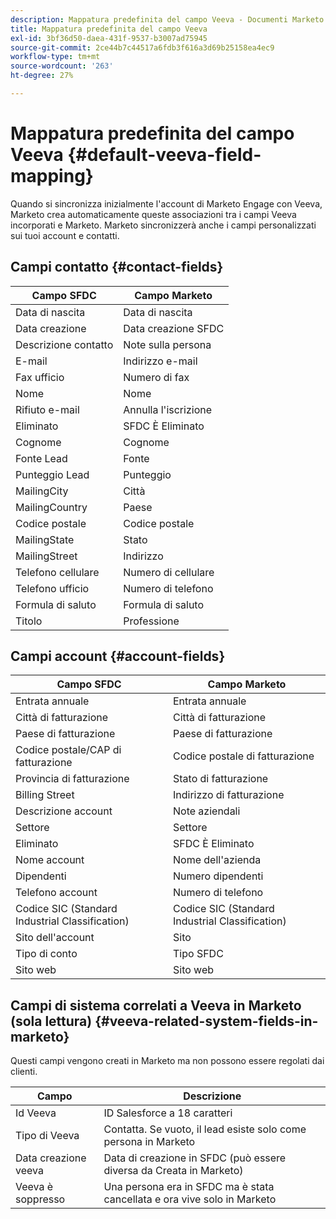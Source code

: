 ```yaml
---
description: Mappatura predefinita del campo Veeva - Documenti Marketo - Documentazione del prodotto
title: Mappatura predefinita del campo Veeva
exl-id: 3bf36d50-daea-431f-9537-b3007ad75945
source-git-commit: 2ce44b7c44517a6fdb3f616a3d69b25158ea4ec9
workflow-type: tm+mt
source-wordcount: '263'
ht-degree: 27%

---
```


# Mappatura predefinita del campo Veeva {#default-veeva-field-mapping}

Quando si sincronizza inizialmente l&#39;account di Marketo Engage con Veeva, Marketo crea automaticamente queste associazioni tra i campi Veeva incorporati e Marketo. Marketo sincronizzerà anche i campi personalizzati sui tuoi account e contatti.

## Campi contatto {#contact-fields}

<table>
  <colgroup>
    <col/>
    <col/>
  </colgroup>
  <thead>
    <tr>
      <th>Campo SFDC</th>
      <th>Campo Marketo</th>
    </tr>
  </thead>
  <tbody>
    <tr>
      <td>Data di nascita</td>
      <td>Data di nascita</td>
    </tr>
    <tr>
      <td>Data creazione</td>
      <td>Data creazione SFDC</td>
    </tr>
    <tr>
      <td>Descrizione contatto</td>
      <td>Note sulla persona</td>
    </tr>
    <tr>
      <td>E-mail</td>
      <td>Indirizzo e-mail</td>
    </tr>
    <tr>
      <td>Fax ufficio</td>
      <td>Numero di fax</td>
    </tr>
    <tr>
      <td>Nome</td>
      <td>Nome</td>
    </tr>
    <tr>
      <td>Rifiuto e-mail</td>
      <td>Annulla l'iscrizione</td>
    </tr>
    <tr>
      <td>Eliminato</td>
      <td>SFDC È Eliminato</td>
    </tr>
    <tr>
      <td>Cognome</td>
      <td>Cognome</td>
    </tr>
    <tr>
      <td>Fonte Lead</td>
      <td>Fonte</td>
    </tr>
    <tr>
      <td>Punteggio Lead</td>
      <td>Punteggio</td>
    </tr>
    <tr>
      <td>MailingCity</td>
      <td>Città</td>
    </tr>
    <tr>
      <td>MailingCountry</td>
      <td>Paese</td>
    </tr>
    <tr>
      <td>Codice postale</td>
      <td>Codice postale</td>
    </tr>
    <tr>
      <td>MailingState</td>
      <td>Stato</td>
    </tr>
    <tr>
      <td>MailingStreet</td>
      <td>Indirizzo</td>
    </tr>
    <tr>
      <td>Telefono cellulare</td>
      <td>Numero di cellulare</td>
    </tr>
    <tr>
      <td>Telefono ufficio</td>
      <td>Numero di telefono</td>
    </tr>
    <tr>
      <td>Formula di saluto</td>
      <td>Formula di saluto</td>
    </tr>
    <tr>
      <td>Titolo</td>
      <td>Professione</td>
    </tr>
  </tbody>
</table>

## Campi account {#account-fields}

<table>
  <colgroup>
    <col/>
    <col/>
  </colgroup>
  <thead>
    <tr>
      <th>Campo SFDC</th>
      <th>Campo Marketo</th>
    </tr>
  </thead>
  <tbody>
    <tr>
      <td>Entrata annuale</td>
      <td>Entrata annuale</td>
    </tr>
    <tr>
      <td>Città di fatturazione</td>
      <td>Città di fatturazione</td>
    </tr>
    <tr>
      <td>Paese di fatturazione</td>
      <td>Paese di fatturazione</td>
    </tr>
    <tr>
      <td>Codice postale/CAP di fatturazione</td>
      <td>Codice postale di fatturazione</td>
    </tr>
    <tr>
      <td>Provincia di fatturazione</td>
      <td>Stato di fatturazione</td>
    </tr>
    <tr>
      <td>Billing Street</td>
      <td>Indirizzo di fatturazione</td>
    </tr>
    <tr>
      <td>Descrizione account</td>
      <td>Note aziendali</td>
    </tr>
    <tr>
      <td>Settore</td>
      <td>Settore</td>
    </tr>
    <tr>
      <td>Eliminato</td>
      <td>SFDC È Eliminato</td>
    </tr>
    <tr>
      <td>Nome account</td>
      <td>Nome dell'azienda</td>
    </tr>
    <tr>
      <td>Dipendenti</td>
      <td>Numero dipendenti</td>
    </tr>
    <tr>
      <td>Telefono account</td>
      <td>Numero di telefono</td>
    </tr>
    <tr>
      <td>Codice SIC (Standard Industrial Classification)</td>
      <td>Codice SIC (Standard Industrial Classification)</td>
    </tr>
    <tr>
      <td>Sito dell'account</td>
      <td>Sito</td>
    </tr>
    <tr>
      <td>Tipo di conto</td>
      <td>Tipo SFDC</td>
    </tr>
    <tr>
      <td>Sito web</td>
      <td>Sito web</td>
    </tr>
  </tbody>
</table>

## Campi di sistema correlati a Veeva in Marketo (sola lettura) {#veeva-related-system-fields-in-marketo}

Questi campi vengono creati in Marketo ma non possono essere regolati dai clienti.

<table>
  <colgroup>
    <col/>
    <col/>
  </colgroup>
  <thead>
    <tr>
      <th>Campo</th>
      <th>Descrizione</th>
    </tr>
  </thead>
  <tbody>
    <tr>
      <td>Id Veeva</td>
      <td>ID Salesforce a 18 caratteri</td>
    </tr>
    <tr>
      <td>Tipo di Veeva</td>
      <td>Contatta. Se vuoto, il lead esiste solo come persona in Marketo</td>
    </tr>
    <tr>
      <td>Data creazione veeva</td>
      <td>Data di creazione in SFDC (può essere diversa da Creata in Marketo)</td>
    </tr>
    <tr>
      <td>Veeva è soppresso</td>
      <td>Una persona era in SFDC ma è stata cancellata e ora vive solo in Marketo</td>
    </tr>
  </tbody>
</table>
